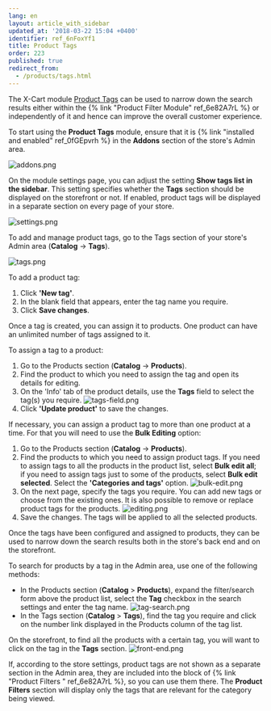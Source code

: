 ```yaml
---
lang: en
layout: article_with_sidebar
updated_at: '2018-03-22 15:04 +0400'
identifier: ref_6nFoxYf1
title: Product Tags
order: 223
published: true
redirect_from:
  - /products/tags.html
---
```

The X-Cart module [Product Tags](https://market.x-cart.com/addons/product-tags.html "Product Tags") can be used to narrow down the search results either within the {% link "Product Filter Module" ref_6e82A7rL %} or independently of it and hence can improve the overall customer experience. 

To start using the **Product Tags** module, ensure that it is {% link "installed and enabled" ref_0fGEpvrh %} in the **Addons** section of the store's Admin area. 

   ![addons.png]({{site.baseurl}}/attachments/ref_6nFoxYf1/addons.png)

On the module settings page, you can adjust the setting **Show tags list in the sidebar**. This setting specifies whether the **Tags** section should be displayed on the storefront or not. If enabled, product tags will be displayed in a separate section on every page of your store.

   ![settings.png]({{site.baseurl}}/attachments/ref_6nFoxYf1/settings.png)

To add and manage product tags, go to the Tags section of your store's Admin area (**Catalog** -> **Tags**).

   ![tags.png]({{site.baseurl}}/attachments/ref_6nFoxYf1/tags.png)

To add a product tag:
   1. Click **'New tag'**.
   2. In the blank field that appears, enter the tag name you require.
   3. Click **Save changes**. 

Once a tag is created, you can assign it to products. One product can have an unlimited number of tags assigned to it. 

To assign a tag to a product:

   1. Go to the Products section (**Catalog** -> **Products**).
   2. Find the product to which you need to assign the tag and open its details for editing.
   3. On the 'Info' tab of the product details, use the **Tags** field to select the tag(s) you require. 
      ![tags-field.png]({{site.baseurl}}/attachments/ref_6nFoxYf1/tags-field.png)
   4. Click **'Update product'** to save the changes.
  
If necessary, you can assign a product tag to more than one product at a time. For that you will need to use the **Bulk Editing** option:

   1. Go to the Products section (**Catalog** -> **Products**).
   2. Find the products to which you need to assign product tags. If you need to assign tags to all the products in the product list, select **Bulk edit all**; if you need to assign tags just to some of the products, select **Bulk edit selected**. Select the **'Categories and tags'** option.
   ![bulk-edit.png]({{site.baseurl}}/attachments/ref_6nFoxYf1/bulk-edit.png)
   3. On the next page, specify the tags you require. You can add new tags or choose from the existing ones. It is also possible to remove or replace product tags for the products.
   ![editing.png]({{site.baseurl}}/attachments/ref_6nFoxYf1/editing.png)
   4. Save the changes. The tags will be applied to all the selected products.
  
Once the tags have been configured and assigned to products, they can be used to narrow down the search results both in the store's back end and on the storefront.

To search for products by a tag in the Admin area, use one of the following methods:
   * In the Products section (**Catalog** > **Products**), expand the filter/search form above the product list, select the **Tag** checkbox in the search settings and enter the tag name.
   ![tag-search.png]({{site.baseurl}}/attachments/ref_6nFoxYf1/tag-search.png)
   * In the Tags section (**Catalog** > **Tags**), find the tag you require and click on the number link displayed in the Products column of the tag list.
   
On the storefront, to find all the products with a certain tag, you will want to click on the tag in the **Tags** section. 
   ![front-end.png]({{site.baseurl}}/attachments/ref_6nFoxYf1/front-end.png)

If, according to the store settings, product tags are not shown as a separate section in the Admin area, they are included into the block of {% link "Product Filters " ref_6e82A7rL %}, so you can use them there. The **Product Filters** section will display only the tags that are relevant for the category being viewed.
